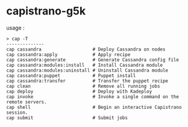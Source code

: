 capistrano-g5k
==============

usage : 

    > cap -T
    --------------
    cap cassandra                   # Deploy Cassandra on nodes
    cap cassandra:apply             # Apply recipe
    cap cassandra:generate          # Generate Cassandra config file
    cap cassandra:modules:install   # Install Cassandra module
    cap cassandra:modules:uninstall # Uninstall Cassandra module
    cap cassandra:puppet            # Puppet install
    cap cassandra:transfer          # Transfer the puppet recipe
    cap clean                       # Remove all running jobs
    cap deploy                      # Deploy with Kadeploy
    cap invoke                      # Invoke a single command on the remote servers.
    cap shell                       # Begin an interactive Capistrano session.
    cap submit                      # Submit jobs 
